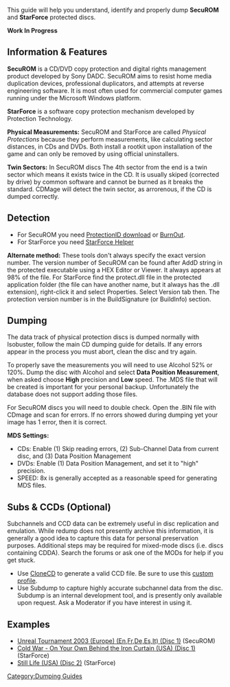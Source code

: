 This guide will help you understand, identify and properly dump
**SecuROM** and **StarForce** protected discs.

**Work In Progress**

## Information & Features

**SecuROM** is a CD/DVD copy protection and digital rights management
product developed by Sony DADC. SecuROM aims to resist home media
duplication devices, professional duplicators, and attempts at reverse
engineering software. It is most often used for commercial computer
games running under the Microsoft Windows platform.

**StarForce** is a software copy protection mechanism developed by
Protection Technology.

**Physical Measurements:** SecuROM and StarForce are called *Physical
Protections* because they perform measurements, like calculating sector
distances, in CDs and DVDs. Both install a rootkit upon installation of
the game and can only be removed by using official uninstallers.

**Twin Sectors:** In SecuROM discs The 4th sector from the end is a twin
sector which means it exists twice in the CD. It is usually skiped
(corrected by drive) by common software and cannot be burned as it
breaks the standard. CDMage will detect the twin sector, as arrorenous,
if the CD is dumped correctly.

## Detection

  - For SecuROM you need [ProtectionID
    download](https://web.archive.org/web/20180101183850/https://pid.gamecopyworld.com/dl.php?f=ProtectionId.690.December.2017.rar)
    or [BurnOut](http://sourceforge.net/projects/burnout/).
  - For StarForce you need [StarForce
    Helper](http://www.star-force.com/support/sfhelper/)

**Alternate method:** These tools don't always specify the exact version
number. The version number of SecuROM can be found after AddD string in
the protected executable using a HEX Editor or Viewer. It always appears
at 98% of the file. For StarForce find the protect.dll file in the
protected application folder (the file can have another name, but it
always has the .dll extension), right-click it and select Properties.
Select Version tab then. The protection version number is in the
BuildSignature (or BuildInfo) section.

## Dumping

The data track of physical protection discs is dumped normally with
Isobuster, follow the main CD dumping guide for details. If any errors
appear in the process you must abort, clean the disc and try again.

To properly save the measurements you will need to use Alcohol 52% or
120%. Dump the disc with Alcohol and select **Data Position
Measurement**, when asked choose **High** precision and **Low** speed.
The .MDS file that will be created is important for your personal
backup. Unfortunately the database does not support adding those files.

For SecuROM discs you will need to double check. Open the .BIN file with
CDmage and scan for errors. If no errors showed during dumping yet your
image has 1 error, then it is correct.

**MDS Settings:**

  - CDs: Enable (1) Skip reading errors, (2) Sub-Channel Data from
    current disc, and (3) Data Position Management
  - DVDs: Enable (1) Data Position Management, and set it to "high"
    precision.
  - SPEED: 8x is generally accepted as a reasonable speed for generating
    MDS files.

## Subs & CCDs (Optional)

Subchannels and CCD data can be extremely useful in disc replication and
emulation. While redump does not presently archive this information, it
is generally a good idea to capture this data for personal preservation
purposes. Additional steps may be required for mixed-mode discs (i.e.
discs containing CDDA). Search the forums or ask one of the MODs for
help if you get stuck.

  - Use [CloneCD](http://www.slysoft.com/en/clonecd.html) to generate a
    valid CCD file. Be sure to use this [custom
    profile](http://wiki.redump.org/index.php?title=Setting_Up#CloneCD).
  - Use Subdump to capture highly accurate subchannel data from the
    disc. Subdump is an internal development tool, and is presently only
    available upon request. Ask a Moderator if you have interest in
    using it.

## Examples

  - [Unreal Tournament 2003 (Europe) (En,Fr,De,Es,It)
    (Disc 1)](http://redump.org/disc/9600/) (SecuROM)
  - [Cold War - On Your Own Behind the Iron Curtain (USA)
    (Disc 1)](http://redump.org/disc/10573/) (StarForce)
  - [Still Life (USA) (Disc 2)](http://redump.org/disc/11864/)
    (StarForce)

[Category:Dumping Guides](Category:Dumping_Guides "wikilink")